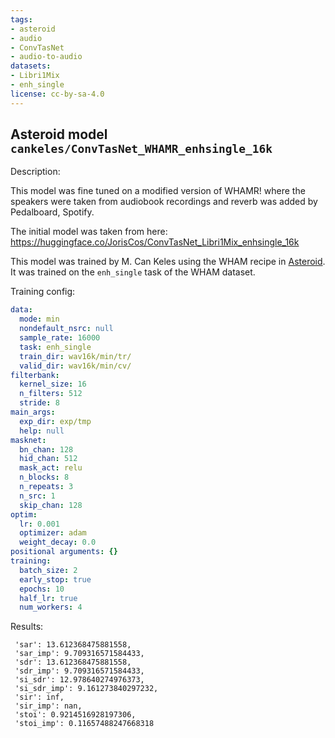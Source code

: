 ```yaml
---
tags:
- asteroid
- audio
- ConvTasNet
- audio-to-audio
datasets:
- Libri1Mix
- enh_single
license: cc-by-sa-4.0
---
```

## Asteroid model `cankeles/ConvTasNet_WHAMR_enhsingle_16k`

Description:

This model was fine tuned on a modified version of WHAMR! where the speakers were taken from audiobook recordings and reverb was added by Pedalboard, Spotify.

The initial model was taken from here: https://huggingface.co/JorisCos/ConvTasNet_Libri1Mix_enhsingle_16k

This model was trained by M. Can Keles using the WHAM recipe in [Asteroid](https://github.com/asteroid-team/asteroid).
It was trained on the `enh_single` task of the WHAM dataset.

Training config:

```yml
data:
  mode: min
  nondefault_nsrc: null
  sample_rate: 16000
  task: enh_single
  train_dir: wav16k/min/tr/
  valid_dir: wav16k/min/cv/
filterbank:
  kernel_size: 16
  n_filters: 512
  stride: 8
main_args:
  exp_dir: exp/tmp
  help: null
masknet:
  bn_chan: 128
  hid_chan: 512
  mask_act: relu
  n_blocks: 8
  n_repeats: 3
  n_src: 1
  skip_chan: 128
optim:
  lr: 0.001
  optimizer: adam
  weight_decay: 0.0
positional arguments: {}
training:
  batch_size: 2
  early_stop: true
  epochs: 10
  half_lr: true
  num_workers: 4
```
  

Results:
```
 'sar': 13.612368475881558,
 'sar_imp': 9.709316571584433,
 'sdr': 13.612368475881558,
 'sdr_imp': 9.709316571584433,
 'si_sdr': 12.978640274976373,
 'si_sdr_imp': 9.161273840297232,
 'sir': inf,
 'sir_imp': nan,
 'stoi': 0.9214516928197306,
 'stoi_imp': 0.11657488247668318

```

